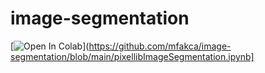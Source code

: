 # image-segmentation

[![Open In Colab](https://colab.research.google.com/assets/colab-badge.svg)](https://github.com/mfakca/image-segmentation/blob/main/pixellibImageSegmentation.ipynb]
